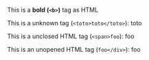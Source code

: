 This is a <b>bold (`<b>`)</b> tag as HTML

This is a unknown tag (`<toto>toto</toto>`): <toto>toto</toto>

This is a unclosed HTML tag (`<span>foo`): <span>foo

This is an unopened HTML tag (`foo</div>`): foo</div>